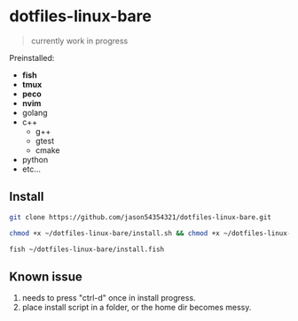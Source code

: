 # dotfiles-linux-bare
> currently work in progress

Preinstalled:
* **fish**
* **tmux**
* **peco**
* **nvim**
* golang
* c++
  * g++
  * gtest
  * cmake
* python
* etc...

## Install
```bash
git clone https://github.com/jason54354321/dotfiles-linux-bare.git

chmod +x ~/dotfiles-linux-bare/install.sh && chmod +x ~/dotfiles-linux-bare/install.fish && ~/dotfiles-linux-bare/install.sh

fish ~/dotfiles-linux-bare/install.fish

```

## Known issue
1. needs to press "ctrl-d" once in install progress.
2. place install script in a folder, or the home dir becomes messy. 
